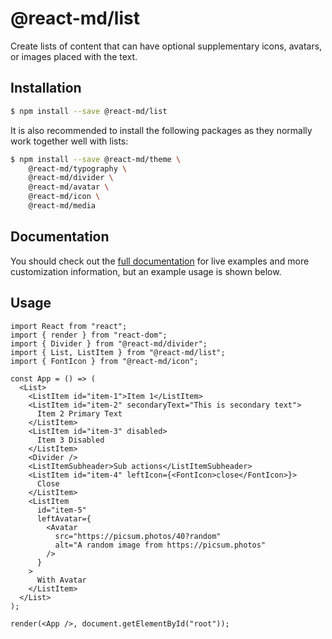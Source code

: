 # @react-md/list

Create lists of content that can have optional supplementary icons, avatars, or
images placed with the text.

## Installation

```sh
$ npm install --save @react-md/list
```

It is also recommended to install the following packages as they normally work
together well with lists:

```sh
$ npm install --save @react-md/theme \
    @react-md/typography \
    @react-md/divider \
    @react-md/avatar \
    @react-md/icon \
    @react-md/media
```

<!-- DOCS_REMOVE -->

## Documentation

You should check out the
[full documentation](https://react-md.dev/packages/list) for live examples and
more customization information, but an example usage is shown below.

<!-- DOCS_REMOVE_END -->

<!-- INCLUDING_STYLES -->

## Usage

```tsx
import React from "react";
import { render } from "react-dom";
import { Divider } from "@react-md/divider";
import { List, ListItem } from "@react-md/list";
import { FontIcon } from "@react-md/icon";

const App = () => (
  <List>
    <ListItem id="item-1">Item 1</ListItem>
    <ListItem id="item-2" secondaryText="This is secondary text">
      Item 2 Primary Text
    </ListItem>
    <ListItem id="item-3" disabled>
      Item 3 Disabled
    </ListItem>
    <Divider />
    <ListItemSubheader>Sub actions</ListItemSubheader>
    <ListItem id="item-4" leftIcon={<FontIcon>close</FontIcon>}>
      Close
    </ListItem>
    <ListItem
      id="item-5"
      leftAvatar={
        <Avatar
          src="https://picsum.photos/40?random"
          alt="A random image from https://picsum.photos"
        />
      }
    >
      With Avatar
    </ListItem>
  </List>
);

render(<App />, document.getElementById("root"));
```
